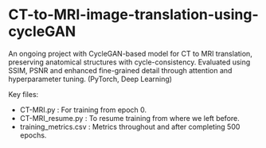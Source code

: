 # CT-to-MRI-image-translation-using-cycleGAN

An ongoing project with CycleGAN-based model for CT to MRI translation, preserving anatomical
structures with cycle-consistency. Evaluated using SSIM, PSNR and enhanced fine-grained detail through
attention and hyperparameter tuning. (PyTorch, Deep Learning)

Key files:
- CT-MRI.py : For training from epoch 0.
- CT-MRI_resume.py : To resume training from where we left before.
- training_metrics.csv : Metrics throughout and after completing 500 epochs.
